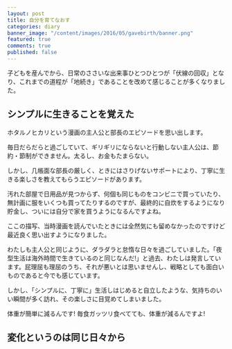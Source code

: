 ```yaml
---
layout: post
title: 自分を育てなおす
categories: diary
banner_image: "/content/images/2016/05/gavebirth/banner.png"
featured: true
comments: true
published: false
---
```


子どもを産んでから、日常のささいな出来事ひとつひとつが「伏線の回収」となり、これまでの道程が「地続き」であることを改めて感じることが多くなりました。

## シンプルに生きることを覚えた

ホタルノヒカリという漫画の主人公と部長のエピソードを思い出します。

毎日だらだらと過ごしていて、ギリギリにならないと行動しない主人公は、節約・節制ができません。太るし、お金もたまらない。

しかし、几帳面な部長の厳しく、ときにはさりげないサポートにより、丁寧に生きる楽しさを教えてもらうエピソードがあります。

汚れた部屋で日用品が見つからず、何個も同じものをコンビニで買っていたり、無計画に服をいくつも買ってたりするのですが、最終的に自炊をするようになり貯金し、ついには自分で家を買うようになるんですよね。

ここの描写、当時漫画を読んでいたときには全然気にも留めなかったのですけど最近良く思い出すようになりました。

わたしも主人公と同じように、ダラダラと怠惰な日々を過ごしていました。「夜型生活は海外時間で生きているのと同じなんだ!」と過去、わたしは発言しています。屁理屈も理屈のうち、それが悪いとは思いませんし、戦略としても面白いものであると今でも感じています。

しかし、「シンプルに、丁寧に」生活しはじめると自立したような、気持ちのいい瞬間が多く訪れ、その楽しさに目覚めてしまいました。

体重が簡単に減るんです! 毎食ガッツリ食べてても、体重が減るんですよ!

## 変化というのは同じ日々から